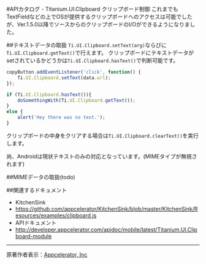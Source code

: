 #APIカタログ - Titanium.UI.Clipboard クリップボード制御
これまでもTextFieldなどの上でOSが提供するクリップボードへのアクセスは可能でしたが、Ver.1.5.0以降でソースからのクリップボードのI/Oができるようになりました。

##テキストデータの取扱
`Ti.UI.Clipboard.setText(arg)`ならびに`Ti.UI.Clipboard.getText()`で行えます。
クリップボードにテキストデータがsetされているかどうかは`Ti.UI.Clipboard.hasText()`で判断可能です。

```JavaScript
copyButton.addEventListener('click', function() {
    Ti.UI.Clipboard.setText(data.url);
});
```

```JavaScript
if (Ti.UI.Clipboard.hasText()){
    doSomethingWith(Ti.UI.Clipboard.getText());
}
else {
    alert('Hey there was no text.');
}
```

クリップボードの中身をクリアする場合は`Ti.UI.Clipboard.clearText()`を実行します。

尚、Androidは現状テキストのみの対応となっています。(MIMEタイプが無視されます)

##MIMEデータの取扱(todo)

##関連するドキュメント

 * KitchenSink
  * https://github.com/appcelerator/KitchenSink/blob/master/KitchenSink/Resources/examples/clipboard.js
 * APIドキュメント
  * http://developer.appcelerator.com/apidoc/mobile/latest/Titanium.UI.Clipboard-module

----
原著作者表示：[Appcelerator, Inc](http://www.appcelerator.com/ )
